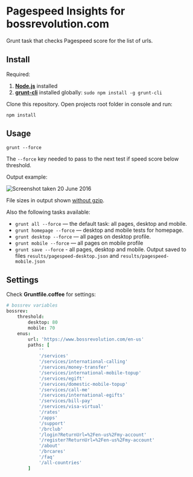 # Pagespeed Insights for bossrevolution.com

Grunt task that checks Pagespeed score for the list of urls.


## Install

Required:

1. **[Node.js](https://nodejs.org/)** installed
2. **[grunt-cli](http://gruntjs.com/using-the-cli)** installed globally: `sudo npm install -g grunt-cli`

Clone this repository. Open projects root folder in console and run:

```
npm install
```

## Usage

```
grunt --force
```

The `--force` key needed to pass to the next test if speed score below threshold.

Output example:

![Screenshot taken 20 June 2016](https://habrastorage.org/files/ff7/776/697/ff7776697dd544d3beb919c93f93858e.png)

File sizes in output shown [without gzip](https://github.com/addyosmani/psi/issues/35).

Also the following tasks available:

* `grunt all --force` — the default task: all pages, desktop and mobile.
* `grunt homepage --force` — desktop and mobile tests for homepage.
* `grunt desktop --force` — all pages on desktop profile.
* `grunt mobile --force` — all pages on mobile profile
* `grunt save --force` - all pages, desktop and mobile. Output saved to files `results/pagespeed-desktop.json` and `results/pagespeed-mobile.json`

## Settings

Check **Gruntfile.coffee** for settings:

```coffee
# bossrev variables
bossrev:
    threshold:
        desktop: 80
        mobile: 70
    enus:
        url: 'https://www.bossrevolution.com/en-us'
        paths: [
            ''
            '/services'
            '/services/international-calling'
            '/services/money-transfer'
            '/services/international-mobile-topup'
            '/services/egift'
            '/services/domestic-mobile-topup'
            '/services/call-me'
            '/services/international-egifts'
            '/services/bill-pay'
            '/services/visa-virtual'
            '/rates'
            '/apps'
            '/support'
            '/brclub'
            '/login?ReturnUrl=%2Fen-us%2Fmy-account'
            '/register?ReturnUrl=%2Fen-us%2Fmy-account'
            '/about'
            '/brcares'
            '/faq'
            '/all-countries'
        ]
```
